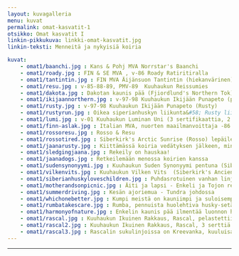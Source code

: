 ```yaml
---
layout: kuvagalleria
menu: kuvat
permalink: omat-kasvatit-1
otsikko: Omat kasvatit I
linkin-pikkukuva: linkki-omat-kasvatit.jpg
linkin-teksti: Menneitä ja nykyisiä koiria

kuvat:
    - omat1/baanchi.jpg : Kans & Pohj MVA Norrstar's Baanchi
    - omat1/roady.jpg : FIN & SE MVA , v-86 Roady Ratiritiralla 
    - omat1/tantintin.jpg : FIN MVA Äijänsuon Tantintin (hiekanvärinen) 
    - omat1/resu.jpg : v-85-88-89, PMV-89  Kuuhaukun Reissumies 
    - omat1/dakota.jpg : Dakotan kaunis pää (Fjiordlund's Northern Tok)
    - omat1/ikijaannorthern.jpg : v-97-98 Kuuhaukun Ikijään Punapeto (puna-valkoinen) (8 sertifikaattia), Fjiordlund's Northern Tok (9 sertifikaattia) (musta-valkoinen)
    - omat1/rusty.jpg : v-97-98 Kuuhaukun Ikijään Punapeto (Rusty)
    - omat1/rustyrun.jpg : Oikea siperianhuskyn liikunta&#58; Rusty liikkeessä
    - omat1/lumi.jpg : v-01 Kuuhaukun Luminan Uni (3 sertifikaattia, 2 CACIB) (v-91 Kuuhaukun Fakiiri x v-97-98 Kuuhaukun Ikijään Punapeto), tässä pystykorvaryhmän 3
    - omat1/finn-aslak.jpg : Italian MVA, nuorten maailmanvoittaja -86 Kuuhaukun Finn-Aslak
    - omat1/rossoresu.jpg : Rosso & Resu
    - omat1/rossotired.jpg : Siberkirk's Arctic Sunrise (Rosso) lepäilemässä rekiretken jälkeen
    - omat1/jaanarusty.jpg : Kiittämässä koiria vedätyksen jälkeen, minä ja Rusty
    - omat1/sledgingjaana.jpg : Rekeily on hauskaa!
    - omat1/jaanadogs.jpg : Retkeilemään menossa koirien kanssa
    - omat1/sudensynonyymi.jpg : Kuuhaukun Suden Synonyymi pentuna (Siberkirk's Ancient Times Hero x Kuuhaukun Ruusunmieli)
    - omat1/vilkenvits.jpg : Kuuhaukun Vilken Vits  (Siberkirk's Ancient Times Hero x Kuuhaukun Texasin Ruusu)
    - omat1/siberianhuskyloveschildren.jpg : Puhdasrotuinen vanhan linjan ("old line") 
    - omat1/motherandsonpicnic.jpg : Äiti ja lapsi - Enkeli ja Tojon retkellä
    - omat1/summerdriving.jpg : Kesän ajoriemua - Tundra johdossa
    - omat1/whichonebetter.jpg : Kumpi meistä on kauniimpi ja suloisempi? Rumba (Kuuhaukun Rakas Riivaaja) sekä Ruuti (Kuuhaukun Räppäävä Ruuti)
    - omat1/rumbatakescare.jpg : Rumba, pennuista huolehtiva husky-setä
    - omat1/harmonyofnature.jpg : Enkelin kaunis pää ilmentää luonnon harmoniaa
    - omat1/rascal.jpg : Kuuhaukun Ikuinen Rakkaus, Rascal, pelastettiin 9-vuotiaana safarikennelistä takaisin kotikenneliin © 2004 Carol Dixon, Troika kennelistä
    - omat1/rascal2.jpg : Kuuhaukun Ikuinen Rakkaus, Rascal, 3 serttiä (v-85-88, PMV-89 Kuuhaukun Reissumies x EUJV-91 Kuuhaukun Teksasin Ruusu) © 2004 Carol Dixon, Troika kennelistä
    - omat1/rascal3.jpg : Rascalin sukulinjoissa on Kreevanka, kuuluisa 1930 -luvun Siperian tuonti, vain kymmenen sukupolven päässä © 2004 Carol Dixon, Troika kennelistä
---
```

---
